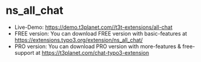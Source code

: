 # ns_all_chat

- Live-Demo: https://demo.t3planet.com//t3t-extensions/all-chat
- FREE version: You can download FREE version with basic-features at https://extensions.typo3.org/extension/ns_all_chat/
- PRO version: You can download PRO version with more-features & free-support at https://t3planet.com/chat-typo3-extension

